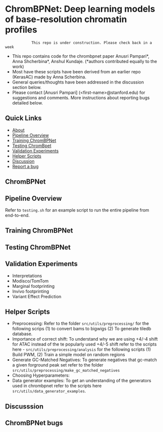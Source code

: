 # ChromBPNet: Deep learning models of base-resolution chromatin profiles
                This repo is under construction. Please check back in a week

- This repo contains code for the chrombpnet paper Anusri Pampari*, Anna Shcherbina*, Anshul Kundaje. (*authors contributed equally to the work)  
- Most have these scripts have been derived from an earlier repo (KerasAC) made by Anna Scherbina.
- General queries/thoughts have been addressed in the discussion section below.
- Please contact [Anusri Pampari] (\<first-name\>@stanford.edu)  for suggestions and comments. More instructions about reporting bugs detailed below.

## Quick Links

- [About](#chrombpnet)
- [Pipeline Overview](#pipeline-overview)
- [Training ChromBPNet](#training-chrombpent)
- [Testing ChromBpet ](#testing-chrombpnet)
- [Validation Experiments](#validation-experiemnts)
- [Helper Scripts](#helper-scripts)
- [Discussion](#discussion)
- [Report a bug](#chrombpnet-bugs)

##  ChromBPNet


##  Pipeline Overview

Refer to `testing.sh` for an example script to run the entire pipeline from end-to-end.


##  Training ChromBPNet


##  Testing ChromBPNet


##  Validation Experiments

- Interpretations
- Modisco/TomTom
- Marginal footprinting
- Invivo footprinting
- Variant Effect Prediction

##  Helper Scripts

- Preprocessing: Refer to the folder `src/utils/preprocessing/` for the following scrips (1) to convert bams to bigwigs (2) To generate tiledb database.
- Importance of correct shift: To understand why we are using +4/-4 shift for ATAC instead of the te popularly used +4/-5 shift refer to the scripts here - `src/utils/preprocessing/analysis` for the following scripts (1) Build PWM, (2) Train a simple model on random regions 
- Generate GC-Matched Negatives: To generate negatives that gc-match a given forground peak set refer to the folder `src/utils/preprocessing/make_gc_matched_negatives` 
- Choosing Hyperparameters: 
- Data generator examples: To get an understanding of the generators used in chrombpnet refer to the scripts here `src/utils/data_generator_examples`.

##  Discusssion

#### 

##  ChromBPNet bugs

